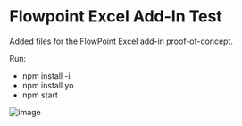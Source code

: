 ﻿# Flowpoint Excel Add-In Test
Added files for the FlowPoint Excel add-in proof-of-concept.

Run:
- npm install -i
- npm install yo
- npm start


![image](https://github.com/user-attachments/assets/da6aedef-042a-409f-8f0b-d9940a07b39e)
